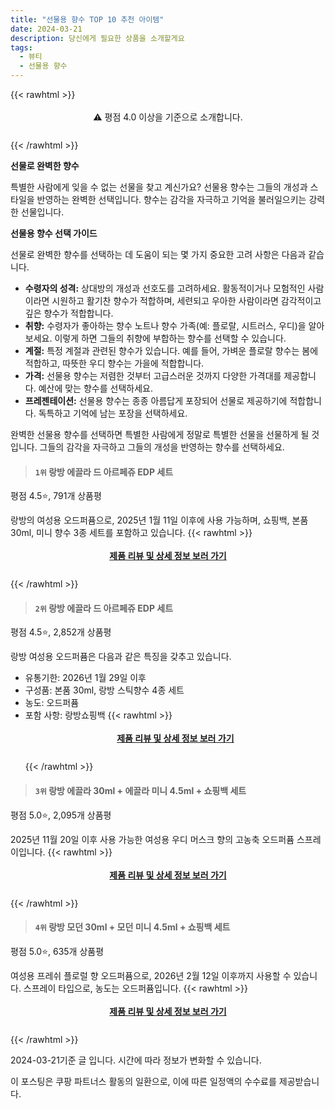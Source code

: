 ```yaml
---
title: "선물용 향수 TOP 10 추천 아이템"
date: 2024-03-21
description: 당신에게 필요한 상품을 소개할게요
tags:
  - 뷰티
  - 선물용 향수
---
```

{{< rawhtml >}}<div class="toc" style="text-align: center; height: 50px; line-height: 2;">  <p>⚠️ 평점 4.0 이상을 기준으로 소개합니다.<br></p></div> {{< /rawhtml >}}

**선물로 완벽한 향수**

특별한 사람에게 잊을 수 없는 선물을 찾고 계신가요? 선물용 향수는 그들의 개성과 스타일을 반영하는 완벽한 선택입니다. 향수는 감각을 자극하고 기억을 불러일으키는 강력한 선물입니다.

**선물용 향수 선택 가이드**

선물로 완벽한 향수를 선택하는 데 도움이 되는 몇 가지 중요한 고려 사항은 다음과 같습니다.

* **수령자의 성격:** 상대방의 개성과 선호도를 고려하세요. 활동적이거나 모험적인 사람이라면 시원하고 활기찬 향수가 적합하며, 세련되고 우아한 사람이라면 감각적이고 깊은 향수가 적합합니다.
* **취향:** 수령자가 좋아하는 향수 노트나 향수 가족(예: 플로랄, 시트러스, 우디)을 알아보세요. 이렇게 하면 그들의 취향에 부합하는 향수를 선택할 수 있습니다.
* **계절:** 특정 계절과 관련된 향수가 있습니다. 예를 들어, 가벼운 플로랄 향수는 봄에 적합하고, 따뜻한 우디 향수는 가을에 적합합니다.
* **가격:** 선물용 향수는 저렴한 것부터 고급스러운 것까지 다양한 가격대를 제공합니다. 예산에 맞는 향수를 선택하세요.
* **프레젠테이션:** 선물용 향수는 종종 아름답게 포장되어 선물로 제공하기에 적합합니다. 독특하고 기억에 남는 포장을 선택하세요.

완벽한 선물용 향수를 선택하면 특별한 사람에게 정말로 특별한 선물을 선물하게 될 것입니다. 그들의 감각을 자극하고 그들의 개성을 반영하는 향수를 선택하세요.


>#### `1위` 랑방 에끌라 드 아르페쥬 EDP 세트
평점 4.5⭐, 791개 상품평

랑방의 여성용 오드퍼퓸으로, 2025년 1월 11일 이후에 사용 가능하며, 쇼핑백, 본품 30ml, 미니 향수 3종 세트를 포함하고 있습니다.
{{< rawhtml >}}<div class="toc" style="text-align: center; height: 50px; line-height: 2;"><p><b><a href="https://link.coupang.com/re/AFFSDP?lptag=AF5033054&pageKey=7273415414&itemId=203176448&vendorItemId=3481680531&traceid=V0-153-3f688e00ecbe6318&requestid=20240321205506779056174672&token=31850B%7CGM">제품 리뷰 및 상세 정보 보러 가기</a></b><br></p> </div>{{< /rawhtml >}}

>#### `2위` 랑방 에끌라 드 아르페쥬 EDP 세트
평점 4.5⭐, 2,852개 상품평

랑방 여성용 오드퍼퓸은 다음과 같은 특징을 갖추고 있습니다.

* 유통기한: 2026년 1월 29일 이후
* 구성품: 본품 30ml, 랑방 스틱향수 4종 세트
* 농도: 오드퍼퓸
* 포함 사항: 랑방쇼핑백
{{< rawhtml >}}<div class="toc" style="text-align: center; height: 50px; line-height: 2;"><p><b><a href="https://link.coupang.com/re/AFFSDP?lptag=AF5033054&pageKey=58544519&itemId=203176354&vendorItemId=3481680524&traceid=V0-153-d8534e5a6beb76d1&requestid=20240321205506779056174672&token=31850B%7CGM">제품 리뷰 및 상세 정보 보러 가기</a></b><br></p> </div>{{< /rawhtml >}}

>#### `3위` 랑방 에끌라 30ml + 에끌라 미니 4.5ml + 쇼핑백 세트
평점 5.0⭐, 2,095개 상품평

2025년 11월 20일 이후 사용 가능한 여성용 우디 머스크 향의 고농축 오드퍼퓸 스프레이입니다.
{{< rawhtml >}}<div class="toc" style="text-align: center; height: 50px; line-height: 2;"><p><b><a href="https://link.coupang.com/re/AFFSDP?lptag=AF5033054&pageKey=330371978&itemId=1055934495&vendorItemId=5528363282&traceid=V0-153-f347e433fc626dd9&requestid=20240321205506779056174672&token=31850B%7CGM">제품 리뷰 및 상세 정보 보러 가기</a></b><br></p> </div>{{< /rawhtml >}}

>#### `4위` 랑방 모던 30ml + 모던 미니 4.5ml + 쇼핑백 세트
평점 5.0⭐, 635개 상품평

여성용 프레쉬 플로럴 향 오드퍼퓸으로, 2026년 2월 12일 이후까지 사용할 수 있습니다. 스프레이 타입으로, 농도는 오드퍼퓸입니다.
{{< rawhtml >}}<div class="toc" style="text-align: center; height: 50px; line-height: 2;"><p><b><a href="https://link.coupang.com/re/AFFSDP?lptag=AF5033054&pageKey=330371980&itemId=1055934492&vendorItemId=5528363272&traceid=V0-153-0f83c8900ec70276&requestid=20240321205506779056174672&token=31850B%7CGM">제품 리뷰 및 상세 정보 보러 가기</a></b><br></p> </div>{{< /rawhtml >}}


2024-03-21기준 글 입니다.
시간에 따라 정보가 변화할 수 있습니다.

이 포스팅은 쿠팡 파트너스 활동의 일환으로, 이에 따른 일정액의 수수료를 제공받습니다.
